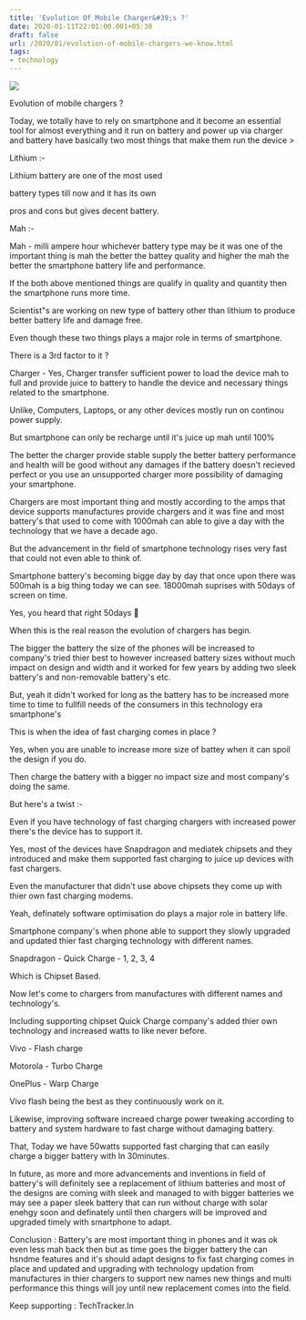 ```yaml
---
title: 'Evolution Of Mobile Charger&#39;s ?'
date: 2020-01-11T22:01:00.001+05:30
draft: false
url: /2020/01/evolution-of-mobile-chargers-we-know.html
tags: 
- technology
---
```


  

  

[![](https://lh3.googleusercontent.com/-p_9DbL-zCn8/XhtYzzNszaI/AAAAAAAAAws/61kY2MRNEYsI0mOIJWDT0vtfHPjqWqP2wCLcBGAsYHQ/s1600/IMG_20200112_230237_826.jpg)](https://lh3.googleusercontent.com/-p_9DbL-zCn8/XhtYzzNszaI/AAAAAAAAAws/61kY2MRNEYsI0mOIJWDT0vtfHPjqWqP2wCLcBGAsYHQ/s1600/IMG_20200112_230237_826.jpg)

  

  

  

Evolution of mobile chargers ?

Today, we totally have to rely on smartphone and it become an essential tool for almost everything and it run on battery and power up via charger and battery have basically two most things that make them run the device >

Lithium :-

Lithium battery are one of the most used

battery types till now and it has its own

pros and cons but gives decent battery.

Mah :-  

Mah - milli ampere hour whichever battery type may be it was one of the important thing is mah the better the battey quality and higher the mah the better the smartphone battery life and performance.

If the both above mentioned things are qualify in quality and quantity then the smartphone runs more time.

Scientist"s are working on new type of battery other than lithium to produce better battery life and damage free.

Even though these two things plays a major role in terms of smartphone.

There is a 3rd factor to it ?

Charger - Yes, Charger transfer sufficient power to load the device mah to full and provide juice to battery to handle the device and necessary things related to the smartphone.

Unlike, Computers, Laptops, or any other devices mostly run on continou power supply.

But smartphone can only be recharge until it's juice up mah until 100%

The better the charger provide stable supply the better battery performance and health will be good without any damages if the battery doesn't recieved perfect or you use an unsupported charger more possibility of damaging your smartphone.

Chargers are most important thing and mostly according to the amps that device supports manufactures provide chargers and it was fine and most battery's that used to come with 1000mah can able to give a day with the technology that we have a decade ago.

But the advancement in thr field of smartphone technology rises very fast that could not even able to think of.

Smartphone battery's becoming bigge day by day that once upon there was 500mah is a big thing today we can see. 18000mah suprises with 50days of screen on time.

Yes, you heard that right 50days 🍭

When this is the real reason the evolution of chargers has begin.

The bigger the battery the size of the phones will be increased to company's tried thier best to however increased battery sizes without much impact on design and width and it worked for few years by adding two sleek battery's and non-removable battery's etc.

But, yeah it didn't worked for long as the battery has to be increased more time to time to fullfill needs of the consumers in this technology era smartphone's

This is when the idea of fast charging comes in place ?

Yes, when you are unable to increase more size of battey when it can spoil the design if you do.

Then charge the battery with a bigger no impact size and most company's doing the same.

But here's a twist :-

Even if you have technology of fast charging chargers with increased power there's the device has to support it.

Yes, most of the devices have Snapdragon and mediatek chipsets and they introduced and make them supported fast charging to juice up devices with fast chargers.

Even the manufacturer that didn't use above chipsets they come up with thier own fast charging modems.

Yeah, definately software optimisation do plays a major role in battery life.

Smartphone company's when phone able to support they slowly upgraded and updated thier fast charging technology with different names.

Snapdragon - Quick Charge - 1, 2, 3, 4

Which is Chipset Based.

  

Now let's come to chargers from manufactures with different names and technology's.

Including supporting chipset Quick Charge company's added thier own technology and increased watts to like never before.

Vivo - Flash charge

Motorola - Turbo Charge

OnePlus - Warp Charge

Vivo flash being the best as they continuously work on it.

Likewise, improving software increaed charge power tweaking according to battery and system hardware to fast charge without damaging battery.

That, Today we have 50watts supported fast charging that can easily charge a bigger battery with In 30minutes.

In future, as more and more advancements and inventions in field of battery's will definitely see a replacement of lithium batteries and most of the designs are coming with sleek and managed to with bigger batteries we may see a paper sleek battery that can run without charge with solar enehgy soon and definately until then chargers will be improved and upgraded timely with smartphone to adapt.

Conclusion : Battery's are most important thing in phones and it was ok even less mah back then but as time goes the bigger battery the can hsndme features and it's should adapt designs to fix fast charging comes in place and updated and upgrading with technology updation from manufactures in thier chargers to support new names new things and multi performance this things will joy until new replacement comes into the field.

  

Keep supporting : TechTracker.In